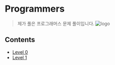 # Programmers
> 제가 풀은 프로그래머스 문제 풀이입니다.
![logo](https://github.com/leedh0297/Programmer-Coding-Test/assets/107226756/7f6f41ed-50ca-4e3d-9f87-0c76e13f85e8)


## Contents

* [Level 0](프로그래머스/0)
* [Level 1](프로그래머스/1)
